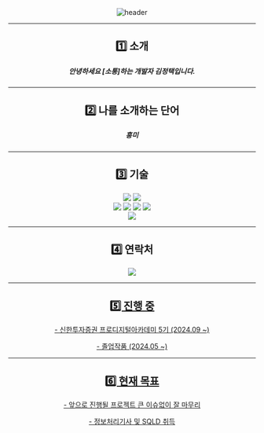 <div align="center">
  <img src="https://capsule-render.vercel.app/api?type=transparent&color=gradient&height=250&section=header&text=Jeong&nbsp;Taek&nbsp;Kim&fontSize=90&fontColor=58d178" alt="header"/>
</div>


* * *


<div align="center">
  <h2>1️⃣ 소개</h2>
  <h5>안녕하세요 [소통]하는 개발자 김정택입니다. </h5>
</div>

* * *

<div align="center">
  <h2>2️⃣ 나를 소개하는 단어</h2>
  <h5>흥미</h5>
</div>


* * *

<div align="center">
  <h2>3️⃣ 기술</h2>
</div>

<div align="center">
  <img src="https://img.shields.io/badge/mac%20os-000000?style=for-the-badge&logo=apple&logoColor=white" /> <img src="https://img.shields.io/badge/IntelliJ_IDEA-000000.svg?style=for-the-badge&logo=intellij-idea&logoColor=white" /> 
</div>
<div align="center">
  <img src="https://img.shields.io/badge/Java-ED8B00?style=for-the-badge&logo=openjdk&logoColor=white" /> <img src="https://img.shields.io/badge/springboot-6DB33F?style=for-the-badge&logo=springboot&logoColor=white"> <img src="https://img.shields.io/badge/Python-3776AB?style=for-the-badge&logo=python&logoColor=white" /> <img src="https://img.shields.io/badge/MySQL-00000F?style=for-the-badge&logo=mysql&logoColor=white" /> 
</div>
<div align="center">
    <img src="https://img.shields.io/badge/-selenium-%43B02A?style=for-the-badge&logo=selenium&logoColor=white">
</div>

* * *

<div align="center">
  <h2>4️⃣ 연락처</h2>
   <a href="https://www.instagram.com/seolijuin/">
        <img src="https://img.shields.io/badge/Instagram-E4405F?style=for-the-badge&logo=Instagram&logoColor=white">
</div>

* * *

<div align="center">
  <h2>5️⃣ 진행 중</h2>
    <p>- 신한투자증권 프로디지털아카데미 5기 (2024.09 ~)</p>
    <p>- 졸업작품 (2024.05 ~)</p>
</div>

* * *

<div align="center">
  <h2>6️⃣ 현재 목표</h2>
    <p> - 앞으로 진행될 프로젝트 큰 이슈없이 잘 마무리</p>
    <p> - 정보처리기사 및 SQLD 취득</p>
</div>
